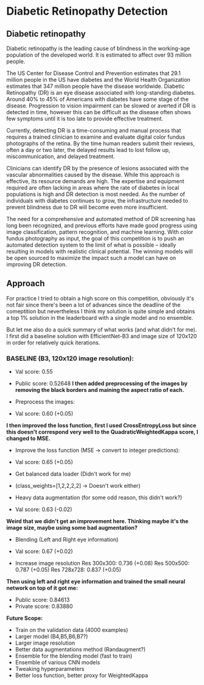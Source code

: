 # Diabetic Retinopathy Detection

## Diabetic retinopathy

Diabetic retinopathy is the leading cause of blindness in the working-age population of the developed world. It is estimated to affect over 93 million people.

The US Center for Disease Control and Prevention estimates that 29.1 million people in the US have diabetes and the World Health Organization estimates that 347 million people have the disease worldwide. Diabetic Retinopathy (DR) is an eye disease associated with long-standing diabetes. Around 40% to 45% of Americans with diabetes have some stage of the disease. Progression to vision impairment can be slowed or averted if DR is detected in time, however this can be difficult as the disease often shows few symptoms until it is too late to provide effective treatment.

Currently, detecting DR is a time-consuming and manual process that requires a trained clinician to examine and evaluate digital color fundus photographs of the retina. By the time human readers submit their reviews, often a day or two later, the delayed results lead to lost follow up, miscommunication, and delayed treatment.

Clinicians can identify DR by the presence of lesions associated with the vascular abnormalities caused by the disease. While this approach is effective, its resource demands are high. The expertise and equipment required are often lacking in areas where the rate of diabetes in local populations is high and DR detection is most needed. As the number of individuals with diabetes continues to grow, the infrastructure needed to prevent blindness due to DR will become even more insufficient.

The need for a comprehensive and automated method of DR screening has long been recognized, and previous efforts have made good progress using image classification, pattern recognition, and machine learning. With color fundus photography as input, the goal of this competition is to push an automated detection system to the limit of what is possible – ideally resulting in models with realistic clinical potential. The winning models will be open sourced to maximize the impact such a model can have on improving DR detection.

## Approach

For practice I tried to obtain a high score on this competition, obviously it's not fair since there's been a lot of advances since the deadline of the comeptition but nevertheless I think my solution is quite simple and obtains a top 1% solution in the leaderboard with a single model and no ensemble.

But let me also do a quick summary of what works (and what didn't for me). I first did a baseline solution with EfficientNet-B3 and image size of 120x120 in order for relatively quick iterations.

### BASELINE (B3, 120x120 image resolution):

- Val score: 0.55
- Public score: 0.52648
**I then added preprocessing of the images by removing the black borders and maining the aspect ratio of each.**

- Preprocess the images:
- Val score: 0.60 (+0.05)

**I then improved the loss function, first I used CrossEntropyLoss but since this doesn't correspond very well to the QuadraticWeightedKappa score, I changed to MSE.**

- Improve the loss function (MSE -> convert to integer predictions):

- Val score: 0.65 (+0.05)

- Get balanced data loader (Didn't work for me)
- (class_weights=[1,2,2,2,2] -> Doesn't work either)

- Heavy data augmentation (for some odd reason, this didn't work?)

- Val score: 0.63 (-0.02)

**Weird that we didn't get an improvement here. Thinking maybe it's the image size, maybe using some bad augmentation?**

- Blending (Left and Right eye information)

- Val score: 0.67 (+0.02)

- Increase image resolution
Res 300x300: 0.736 (+0.08)
Res 500x500: 0.787 (+0.05)
Res 728x728: 0.837 (+0.05)

**Then using left and right eye information and trained the small neural network on top of it got me:**
- Public score: 0.84613
- Private score: 0.83880

**Future Scope:**

- Train on the validation data (4000 examples)
- Larger model (B4,B5,B6,B7?)
- Larger image resolution
- Better data augmentations method (Randaugment?)
- Ensemble for the blending model (fast to train)
- Ensemble of various CNN models
- Tweaking hyperparameters
- Better loss function, better proxy for WeightedKappa
